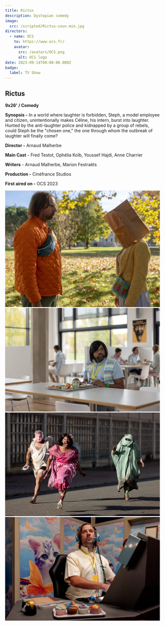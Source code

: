 ```yaml
---
title: Rictus
description: Dystopian comedy
image:
  src: /scripted/Rictus-couv-min.jpg
directors:
  - name: OCS
    to: https://www.ocs.fr/
    avatar:
      src: /avatars/OCS.png
      alt: OCS logo
date: 2023-09-14T00:00:00.000Z
badge:
  label: TV Show
---
```


## Rictus

**9x26' / Comedy**

**Synopsis -** In a world where laughter is forbidden, Steph, a model employee and citizen, unintentionally makes Céline, his intern, burst into laughter. Hunted by the anti-laughter police and kidnapped by a group of rebels, could Steph be the "chosen one," the one through whom the outbreak of laughter will finally come?

**Director -** Arnaud Malherbe

**Main Cast** - Fred Testot, Ophélia Kolb, Youssef Hajdi, Anne Charrier

**Writers** - Arnaud Malherbe, Marion Festraëts

**Production -** Cinéfrance Studios

**First aired on -** OCS 2023

![Rictus2.jpeg](/scripted/Rictus2.jpeg)![Rictus3.jpeg](/scripted/Rictus3.jpeg)![Rictus4.jpeg](/scripted/Rictus4.jpeg)![rictus.jpg](/scripted/rictus.jpg)
